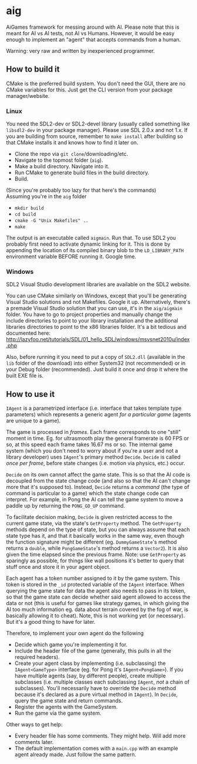 # aig
AiGames framework for messing around with AI.
Please note that this is meant for AI vs AI tests, not AI vs Humans. However, it would be easy enough to implement an "agent" that accepts commands from a human.

Warning: very raw and written by inexperienced programmer.


## How to build it
CMake is the preferred build system. You don't need the GUI, there are no CMake variables for this. Just get the CLI version from your package manager/website.
### Linux
You need the SDL2-dev or SDL2-devel library (usually called something like `libsdl2-dev` in your package manager). Please use SDL 2.0.x and not 1.x.
If you are building from source, remember to `make install` after building so that CMake installs it and knows how to find it later on.

* Clone the repo via `git clone`/downloading/etc.
* Navigate to the topmost folder (`aig`).
* Make a build directory. Navigate into it.
* Run CMake to generate build files in the build directory.
* Build.

(Since you're probably too lazy for that here's the commands) <br>
Assuming you're in the `aig` folder
* `mkdir build`
* `cd build`
* `cmake -G "Unix Makefiles" ..`
* `make`

The output is an executable called `aigmain`. Run that. To use SDL2 you probably first need to activate dynamic linking for it. This is done by appending the location of its compiled binary blob to the `LD_LIBRARY_PATH`
environment variable BEFORE running it. Google time.
### Windows
SDL2 Visual Studio development libraries are available on the SDL2 website.

You can use CMake similarly on Windows, except that you'll be generating Visual Studio solutions and not Makefiles. Google it up.
Alternatively, there's a premade Visual Studio solution that you can use, it's in the `aig/aigmain` folder. You have to go to project properties and manually change the include directories to point to your library installation and the additional libraries directories to point to the x86 libraries folder. It's a bit tedious and documented here: http://lazyfoo.net/tutorials/SDL/01_hello_SDL/windows/msvsnet2010u/index.php

Also, before running it you need to put a copy of `SDL2.dll` (available in the `lib` folder of the download) into either System32 (not recommended) or in your Debug folder (recommended). Just build it once and drop it where the built EXE file is.

## How to use it
`IAgent` is a parametrized interface (i.e. interface that takes template type parameters) which represents a generic agent _for a particular game_ (agents are unique to a game). 

The game is processed in _frames_. Each frame corresponds to one "still" moment in time. Eg. for ultrasmooth play the general framerate is 60 FPS or so, at this speed each frame takes 16.67 ms or so. The internal game system (which you don't need to worry about if you're a user and not a library developer) uses `IAgent`'s primary method `Decide`. `Decide` is called _once per frame_, before state changes (i.e. motion via physics, etc.) occur. 

`Decide` on its own cannot affect the game state. This is so that the AI code is decoupled from the state change code (and also so that the AI can't change more that it's supposed to). Instead, `Decide` returns a _command_ (the type of command is particular to a game) which the state change code can interpret. For example, in Pong the AI can tell the game system to move a paddle up by returning the `PONG_GO_UP` command. 

To facilitate decision making, `Decide` is given restricted access to the current game state, via the state's `GetProperty` method. The `GetProperty` methods depend on the type of state, but you can always assume that each state type has it, and that it basically works in the same way, even though the function signature might be different (eg. `DummyGameState`'s method returns a `double`, while `PongGameState`'s method returns a `Vector2`). It is also given the time elapsed since the previous frame. Note: use `GetProperty` as sparingly as possible, for things like wall positions it's better to query that stuff once and store it in your agent object.

Each agent has a token number assigned to it by the game system. This token is stored in the `_id` protected variable of the `IAgent` interface. When querying the game state for data the agent also needs to pass in its token, so that the game state can decide whether said agent allowed to access the data or not (this is useful for games like strategy games, in which giving the AI too much information eg. data about terrain covered by the fog of war, is basically allowing it to cheat). Note, this is not working yet (or necessary). But it's a good thing to have for later.

Therefore, to implement your own agent do the following
* Decide which game you're implementing it for.
* Include the header file of the game (generally, this pulls in all the required headers).
* Create your agent class by implementing (i.e. subclassing) the `IAgent<GameType>` interface (eg. for Pong it's `IAgent<PongGame>`). If you have multiple agents (say, by different people), create multiple subclasses (i.e. multiple classes each subclassing `IAgent`, _not_ a chain of subclasses). You'll necessarily have to override the `Decide` method because it's declared as a pure virtual method in `IAgent`). In `Decide`, query the game state and return commands.
* Register the agents with the GameSystem.
* Run the game via the game system.

Other ways to get help:

* Every header file has some comments. They might help. Will add more comments later.
* The default implementation comes with a `main.cpp` with an example agent already made. Just follow the same pattern.